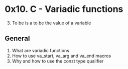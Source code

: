 # 0x10. C - Variadic functions

3. To be is a to be the value of a variable

## General

1. What are variadic functions
2. How to use va_start, va_arg and va_end macros
3. Why and how to use the const type qualifier
